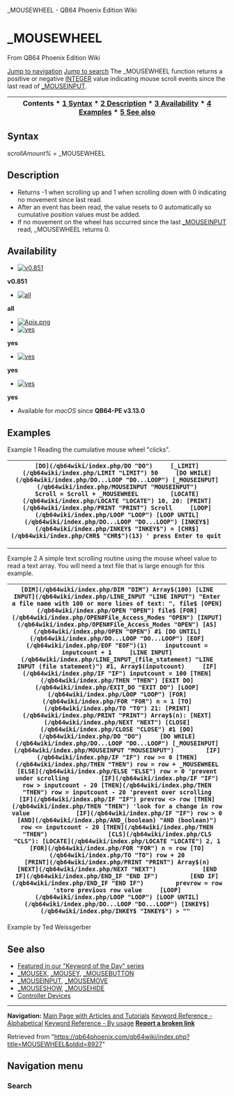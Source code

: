 


\_MOUSEWHEEL - QB64 Phoenix Edition Wiki








# \_MOUSEWHEEL



From QB64 Phoenix Edition Wiki



[Jump to navigation](#mw-head)
[Jump to search](#searchInput)
The \_MOUSEWHEEL function returns a positive or negative [INTEGER](/qb64wiki/index.php/INTEGER "INTEGER") value indicating mouse scroll events since the last read of [\_MOUSEINPUT](/qb64wiki/index.php/MOUSEINPUT "MOUSEINPUT").


  






| Contents * [1 Syntax](#Syntax) * [2 Description](#Description) * [3 Availability](#Availability) * [4 Examples](#Examples) * [5 See also](#See_also) |
| --- |


## Syntax


*scrollAmount%* = \_MOUSEWHEEL
  




## Description


* Returns -1 when scrolling up and 1 when scrolling down with 0 indicating no movement since last read.
* After an event has been read, the value resets to 0 automatically so cumulative position values must be added.
* If no movement on the wheel has occurred since the last [\_MOUSEINPUT](/qb64wiki/index.php/MOUSEINPUT "MOUSEINPUT") read, \_MOUSEWHEEL returns 0.


  




## Availability


* [![v0.851](/qb64wiki/images/9/91/Qb64.png)](/qb64wiki/index.php/File:Qb64.png "v0.851")

**v0.851**
* [![all](/qb64wiki/images/0/07/Qbpe.png)](/qb64wiki/index.php/File:Qbpe.png "all")

**all**
* [![Apix.png](/qb64wiki/images/5/5f/Apix.png)](/qb64wiki/index.php/File:Apix.png)
* [![yes](/qb64wiki/images/2/29/Win.png)](/qb64wiki/index.php/File:Win.png "yes")

**yes**
* [![yes](/qb64wiki/images/7/7a/Lnx.png)](/qb64wiki/index.php/File:Lnx.png "yes")

**yes**
* [![yes](/qb64wiki/images/2/22/Osx.png)](/qb64wiki/index.php/File:Osx.png "yes")

**yes**


* Available for *macOS* since **QB64-PE v3.13.0**


  




## Examples


Example 1
Reading the cumulative mouse wheel "clicks".


| ``` [DO](/qb64wiki/index.php/DO "DO")     [_LIMIT](/qb64wiki/index.php/LIMIT "LIMIT") 50     [DO WHILE](/qb64wiki/index.php/DO...LOOP "DO...LOOP") [_MOUSEINPUT](/qb64wiki/index.php/MOUSEINPUT "MOUSEINPUT")         Scroll = Scroll + _MOUSEWHEEL         [LOCATE](/qb64wiki/index.php/LOCATE "LOCATE") 10, 20: [PRINT](/qb64wiki/index.php/PRINT "PRINT") Scroll     [LOOP](/qb64wiki/index.php/LOOP "LOOP") [LOOP UNTIL](/qb64wiki/index.php/DO...LOOP "DO...LOOP") [INKEY$](/qb64wiki/index.php/INKEY$ "INKEY$") = [CHR$](/qb64wiki/index.php/CHR$ "CHR$")(13) ' press Enter to quit  ``` |
| --- |




---


Example 2
A simple text scrolling routine using the mouse wheel value to read a text array.
You will need a text file that is large enough for this example.


| ``` [DIM](/qb64wiki/index.php/DIM "DIM") Array$(100) [LINE INPUT](/qb64wiki/index.php/LINE_INPUT "LINE INPUT") "Enter a file name with 100 or more lines of text: ", file$ [OPEN](/qb64wiki/index.php/OPEN "OPEN") file$ [FOR](/qb64wiki/index.php/OPEN#File_Access_Modes "OPEN") [INPUT](/qb64wiki/index.php/OPEN#File_Access_Modes "OPEN") [AS](/qb64wiki/index.php/OPEN "OPEN") #1 [DO UNTIL](/qb64wiki/index.php/DO...LOOP "DO...LOOP") [EOF](/qb64wiki/index.php/EOF "EOF")(1)     inputcount = inputcount + 1     [LINE INPUT](/qb64wiki/index.php/LINE_INPUT_(file_statement) "LINE INPUT (file statement)") #1, Array$(inputcount)     [IF](/qb64wiki/index.php/IF "IF") inputcount = 100 [THEN](/qb64wiki/index.php/THEN "THEN") [EXIT DO](/qb64wiki/index.php/EXIT_DO "EXIT DO") [LOOP](/qb64wiki/index.php/LOOP "LOOP") [FOR](/qb64wiki/index.php/FOR "FOR") n = 1 [TO](/qb64wiki/index.php/TO "TO") 21: [PRINT](/qb64wiki/index.php/PRINT "PRINT") Array$(n): [NEXT](/qb64wiki/index.php/NEXT "NEXT") [CLOSE](/qb64wiki/index.php/CLOSE "CLOSE") #1 [DO](/qb64wiki/index.php/DO "DO")     [DO WHILE](/qb64wiki/index.php/DO...LOOP "DO...LOOP") [_MOUSEINPUT](/qb64wiki/index.php/MOUSEINPUT "MOUSEINPUT")         [IF](/qb64wiki/index.php/IF "IF") row >= 0 [THEN](/qb64wiki/index.php/THEN "THEN") row = row + _MOUSEWHEEL [ELSE](/qb64wiki/index.php/ELSE "ELSE") row = 0 'prevent under scrolling         [IF](/qb64wiki/index.php/IF "IF") row > inputcount - 20 [THEN](/qb64wiki/index.php/THEN "THEN") row = inputcount - 20 'prevent over scrolling         [IF](/qb64wiki/index.php/IF "IF") prevrow <> row [THEN](/qb64wiki/index.php/THEN "THEN") 'look for a change in row value             [IF](/qb64wiki/index.php/IF "IF") row > 0 [AND](/qb64wiki/index.php/AND_(boolean) "AND (boolean)") row <= inputcount - 20 [THEN](/qb64wiki/index.php/THEN "THEN")                 [CLS](/qb64wiki/index.php/CLS "CLS"): [LOCATE](/qb64wiki/index.php/LOCATE "LOCATE") 2, 1                 [FOR](/qb64wiki/index.php/FOR "FOR") n = row [TO](/qb64wiki/index.php/TO "TO") row + 20                     [PRINT](/qb64wiki/index.php/PRINT "PRINT") Array$(n)                 [NEXT](/qb64wiki/index.php/NEXT "NEXT")             [END IF](/qb64wiki/index.php/END_IF "END IF")         [END IF](/qb64wiki/index.php/END_IF "END IF")         prevrow = row 'store previous row value     [LOOP](/qb64wiki/index.php/LOOP "LOOP") [LOOP UNTIL](/qb64wiki/index.php/DO...LOOP "DO...LOOP") [INKEY$](/qb64wiki/index.php/INKEY$ "INKEY$") > ""  ``` |
| --- |


Example by Ted Weissgerber
  




## See also


* [Featured in our "Keyword of the Day" series](https://qb64phoenix.com/forum/showthread.php?tid=1302)
* [\_MOUSEX](/qb64wiki/index.php/MOUSEX "MOUSEX"), [\_MOUSEY](/qb64wiki/index.php/MOUSEY "MOUSEY"), [\_MOUSEBUTTON](/qb64wiki/index.php/MOUSEBUTTON "MOUSEBUTTON")
* [\_MOUSEINPUT](/qb64wiki/index.php/MOUSEINPUT "MOUSEINPUT"), [\_MOUSEMOVE](/qb64wiki/index.php/MOUSEMOVE "MOUSEMOVE")
* [\_MOUSESHOW](/qb64wiki/index.php/MOUSESHOW "MOUSESHOW"), [\_MOUSEHIDE](/qb64wiki/index.php/MOUSEHIDE "MOUSEHIDE")
* [Controller Devices](/qb64wiki/index.php/Controller_Devices "Controller Devices")


  






---


**Navigation:**
[Main Page with Articles and Tutorials](/qb64wiki/index.php/Main_Page "Main Page")
[Keyword Reference - Alphabetical](/qb64wiki/index.php/Keyword_Reference_-_Alphabetical "Keyword Reference - Alphabetical")
[Keyword Reference - By usage](/qb64wiki/index.php/Keyword_Reference_-_By_usage "Keyword Reference - By usage")
**[Report a broken link](https://qb64phoenix.com/forum/showthread.php?tid=2800)**  





Retrieved from "<https://qb64phoenix.com/qb64wiki/index.php?title=MOUSEWHEEL&oldid=8927>"




## Navigation menu








### Search





















